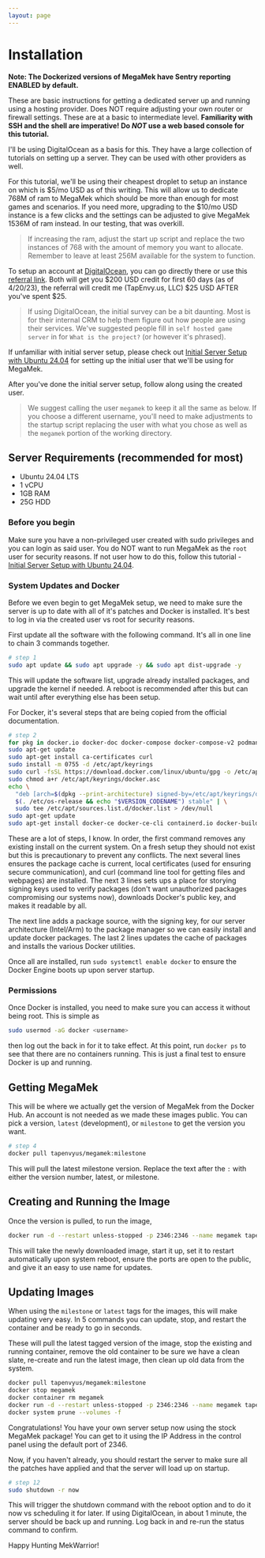 ```yaml
---
layout: page
---
```

# Installation

**Note: The Dockerized versions of MegaMek have Sentry reporting ENABLED by default.**

These are basic instructions for getting a dedicated server up and running
using a hosting provider. Does NOT require adjusting your own router or
firewall settings. These are at a basic to intermediate level. **Familiarity
with SSH and the shell are imperative! Do *NOT* use a web based console for
this tutorial.**

I'll be using DigitalOcean as a basis for this. They have a large collection
of tutorials on setting up a server. They can be used with other providers
as well.

For this tutorial, we'll be using their cheapest droplet to setup an instance
on which is $5/mo USD as of this writing. This will allow us to dedicate 768M
of ram to MegaMek which should be more than enough for most games and
scenarios. If you need more, upgrading to the $10/mo USD instance is a few
clicks and the settings can be adjusted to give MegaMek 1536M of ram instead.
In our testing, that was overkill.

> If increasing the ram, adjust the start up script and replace the two
> instances of 768 with the amount of memory you want to allocate.
> Remember to leave at least 256M available for the system to function.

To setup an account at [DigitalOcean](https://digitalocean.com), you can go
directly there or use this [referral link](https://m.do.co/c/769d663c4411).
Both will get you $200 USD credit for first 60 days (as of 4/20/23), the
referral will credit me (TapEnvy.us, LLC) $25 USD AFTER you've spent $25.

> If using DigitalOcean, the initial survey can be a bit daunting. Most is for
> their internal CRM to help them figure out how people are using their
> services. We've suggested people fill in `self hosted game server` in for
> `What is the project?` (or however it's phrased).

If unfamiliar with initial server setup, please check out
[Initial Server Setup with Ubuntu 24.04](https://www.digitalocean.com/community/tutorials/initial-server-setup-with-ubuntu-24-04)
for setting up the initial user that we'll be using for MegaMek.

After you've done the initial server setup, follow along using the created
user.

> We suggest calling the user `megamek` to keep it all the same as below.
> If you choose a different username, you'll need to make adjustments to
> the startup script replacing the user with what you chose as well as
> the `megamek` portion of the working directory.

## Server Requirements (recommended for most)

* Ubuntu 24.04 LTS
* 1 vCPU
* 1GB RAM
* 25G HDD

### Before you begin

Make sure you have a non-privileged user created with sudo privileges and you
can login as said user. You do NOT want to run MegaMek as the `root` user for
security reasons. If not user how to do this, follow this tutorial -
[Initial Server Setup with Ubuntu 24.04](https://www.digitalocean.com/community/tutorials/initial-server-setup-with-ubuntu-24-04).

### System Updates and Docker

Before we even begin to get MegaMek setup, we need to make sure the server is
up to date with all of it's patches and Docker is installed. It's best to
log in via the created user vs root for security reasons.

First update all the software with the following command. It's all in one line
to chain 3 commands together.

```bash
# step 1
sudo apt update && sudo apt upgrade -y && sudo apt dist-upgrade -y
```

This will update the software list, upgrade already installed packages, and
upgrade the kernel if needed. A reboot is recommended after this but can wait
until after everything else has been setup.

For Docker, it's several steps that are being copied from the official documentation.

```bash
# step 2
for pkg in docker.io docker-doc docker-compose docker-compose-v2 podman-docker containerd runc; do sudo apt-get remove $pkg; done
sudo apt-get update
sudo apt-get install ca-certificates curl
sudo install -m 0755 -d /etc/apt/keyrings
sudo curl -fsSL https://download.docker.com/linux/ubuntu/gpg -o /etc/apt/keyrings/docker.asc
sudo chmod a+r /etc/apt/keyrings/docker.asc
echo \
  "deb [arch=$(dpkg --print-architecture) signed-by=/etc/apt/keyrings/docker.asc] https://download.docker.com/linux/ubuntu \
  $(. /etc/os-release && echo "$VERSION_CODENAME") stable" | \
  sudo tee /etc/apt/sources.list.d/docker.list > /dev/null
sudo apt-get update
sudo apt-get install docker-ce docker-ce-cli containerd.io docker-buildx-plugin docker-compose-plugin
```

These are a lot of steps, I know. In order, the first command removes any existing install on the current system. On a
fresh setup they should not exist but this is precautionary to prevent any conflicts. The next several lines ensures
the package cache is current, local certificates (used for ensuring secure communication), and curl (command line tool
for getting files and webpages) are installed. The next 3 lines sets ups a place for storying signing keys used to verify
packages (don't want unauthorized packages compromising our systems now), downloads Docker's public key, and makes it
readable by all.

The next line adds a package source, with the signing key, for our server architecture (Intel/Arm) to the package manager
so we can easily install and update docker packages. The last 2 lines updates the cache of packages and installs the various
Docker utilities.

Once all are installed, run `sudo systemctl enable docker` to ensure the Docker Engine boots up upon server startup.

### Permissions

Once Docker is installed, you need to make sure you can access it without being root. This is simple as

```bash
sudo usermod -aG docker <username>
```

then log out the back in for it to take effect. At this point, run `docker ps` to see that there are no containers running.
This is just a final test to ensure Docker is up and running.

## Getting MegaMek

This will be where we actually get the version of MegaMek from the Docker Hub. An account is not needed as we made
these images public. You can pick a version, `latest` (development), or `milestone` to get the version you want.

```bash
# step 4
docker pull tapenvyus/megamek:milestone
```

This will pull the latest milestone version. Replace the text after the `:` with either the version number, latest,
or milestone.

## Creating and Running the Image

Once the version is pulled, to run the image,

```bash
docker run -d --restart unless-stopped -p 2346:2346 --name megamek tapenvyus/megamek:milestone
```

This will take the newly downloaded image, start it up, set it to restart automatically upon system reboot, ensure
the ports are open to the public, and give it an easy to use name for updates.

## Updating Images

When using the `milestone` or `latest` tags for the images, this will make updating very easy. In
5 commands you can update, stop, and restart the container and be ready to go in seconds.

These will pull the latest tagged version of the image, stop the existing and running container,
remove the old container to be sure we have a clean slate, re-create and run the latest image,
then clean up old data from the system.

```bash
docker pull tapenvyus/megamek:milestone
docker stop megamek
docker container rm megamek
docker run -d --restart unless-stopped -p 2346:2346 --name megamek tapenvyus/megamek:milestone
docker system prune --volumes -f
```

Congratulations! You have your own server setup now using the stock MegaMek
package! You can get to it using the IP Address in the control panel using the
default port of 2346.

Now, if you haven't already, you should restart the server to make sure all the
patches have applied and that the server will load up on startup.

```bash
# step 12
sudo shutdown -r now
```

This will trigger the shutdown command with the reboot option and to do it now
vs scheduling it for later. If using DigitalOcean, in about 1 minute, the
server should be back up and running. Log back in and re-run the status command
to confirm.

Happy Hunting MekWarrior!
